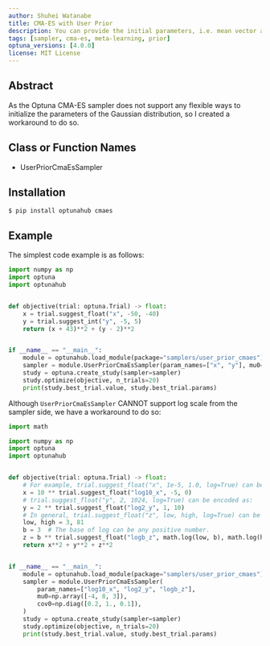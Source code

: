 ```yaml
---
author: Shuhei Watanabe
title: CMA-ES with User Prior
description: You can provide the initial parameters, i.e. mean vector and covariance matrix, for CMA-ES with this sampler.
tags: [sampler, cma-es, meta-learning, prior]
optuna_versions: [4.0.0]
license: MIT License
---
```


## Abstract

As the Optuna CMA-ES sampler does not support any flexible ways to initialize the parameters of the Gaussian distribution, so I created a workaround to do so.

## Class or Function Names

- UserPriorCmaEsSampler

## Installation

```shell
$ pip install optunahub cmaes
```

## Example

The simplest code example is as follows:

```python
import numpy as np
import optuna
import optunahub


def objective(trial: optuna.Trial) -> float:
    x = trial.suggest_float("x", -50, -40)
    y = trial.suggest_int("y", -5, 5)
    return (x + 43)**2 + (y - 2)**2


if __name__ == "__main__":
    module = optunahub.load_module(package="samplers/user_prior_cmaes")
    sampler = module.UserPriorCmaEsSampler(param_names=["x", "y"], mu0=np.array([3., -48.]), cov0=np.diag([0.2, 2.0]))
    study = optuna.create_study(sampler=sampler)
    study.optimize(objective, n_trials=20)
    print(study.best_trial.value, study.best_trial.params)

```

Although `UserPriorCmaEsSampler` CANNOT support log scale from the sampler side, we have a workaround to do so:

```python
import math

import numpy as np
import optuna
import optunahub


def objective(trial: optuna.Trial) -> float:
    # For example, trial.suggest_float("x", 1e-5, 1.0, log=True) can be encoded as:
    x = 10 ** trial.suggest_float("log10_x", -5, 0)
    # trial.suggest_float("y", 2, 1024, log=True) can be encoded as:
    y = 2 ** trial.suggest_float("log2_y", 1, 10)
    # In general, trial.suggest_float("z", low, high, log=True) can be encoded as:
    low, high = 3, 81
    b = 3  # The base of log can be any positive number.
    z = b ** trial.suggest_float("logb_z", math.log(low, b), math.log(high, b))
    return x**2 + y**2 + z**2


if __name__ == "__main__":
    module = optunahub.load_module(package="samplers/user_prior_cmaes")
    sampler = module.UserPriorCmaEsSampler(
        param_names=["log10_x", "log2_y", "logb_z"],
        mu0=np.array([-4, 8, 3]),
        cov0=np.diag([0.2, 1., 0.1]),
    )
    study = optuna.create_study(sampler=sampler)
    study.optimize(objective, n_trials=20)
    print(study.best_trial.value, study.best_trial.params)
```
